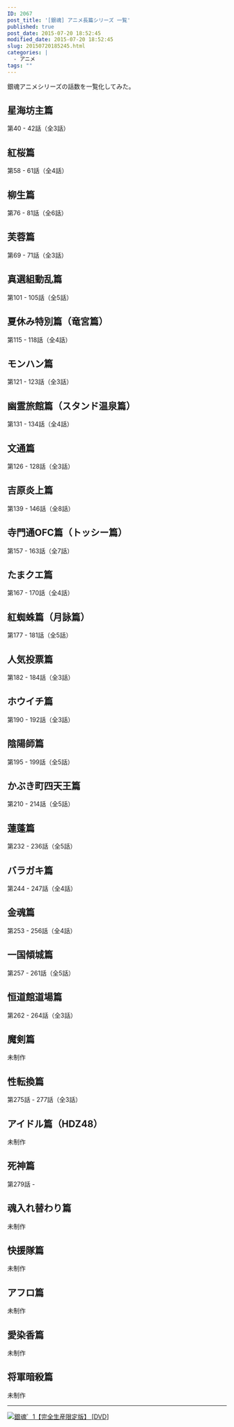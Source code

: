 ```yaml
---
ID: 2067
post_title: '[銀魂] アニメ長篇シリーズ 一覧'
published: true
post_date: 2015-07-20 18:52:45
modified_date: 2015-07-20 18:52:45
slug: 20150720185245.html
categories: |
  - アニメ
tags: ""
---
```

銀魂アニメシリーズの話数を一覧化してみた。
<!--more-->
<h2>星海坊主篇</h2>
第40 - 42話（全3話）

<h2>紅桜篇</h2>
第58 - 61話（全4話）
 
<h2>柳生篇</h2>
第76 - 81話（全6話） 
 
<h2>芙蓉篇</h2>
第69 - 71話（全3話） 

<h2>真選組動乱篇</h2>
第101 - 105話（全5話）

<h2>夏休み特別篇（竜宮篇）</h2>
第115 - 118話（全4話）

<h2>モンハン篇</h2>
第121 - 123話（全3話）

<h2>幽霊旅館篇（スタンド温泉篇）</h2>
第131 - 134話（全4話）

<h2>文通篇</h2>
第126 - 128話（全3話）

<h2>吉原炎上篇</h2>
第139 - 146話（全8話）

<h2>寺門通OFC篇（トッシー篇）</h2>
第157 - 163話（全7話）

<h2>たまクエ篇</h2>
第167 - 170話（全4話）

<h2>紅蜘蛛篇（月詠篇）</h2>
第177 - 181話（全5話）

<h2>人気投票篇</h2>
第182 - 184話（全3話）

<h2>ホウイチ篇</h2>
第190 - 192話（全3話）

<h2>陰陽師篇</h2>
第195 - 199話（全5話）

<h2>かぶき町四天王篇</h2>
第210 - 214話（全5話）

<h2>蓮蓬篇</h2>
第232 - 236話（全5話）

<h2>バラガキ篇</h2>
第244 - 247話（全4話）

<h2>金魂篇</h2>
第253 - 256話（全4話）

<h2>一国傾城篇</h2>
第257 - 261話（全5話）

<h2>恒道館道場篇</h2>
第262 - 264話（全3話）

<h2>魔剣篇</h2>
未制作
 
<h2>性転換篇</h2>
第275話 - 277話（全3話）
 
<h2>アイドル篇（HDZ48）</h2>
未制作
 
<h2>死神篇</h2>
第279話 - 
 
<h2>魂入れ替わり篇</h2>
未制作

<h2>快援隊篇</h2>
未制作

<h2>アフロ篇</h2>
未制作

<h2>愛染香篇</h2>
未制作

<h2>将軍暗殺篇</h2>
未制作

<hr>
<a href="http://www.amazon.co.jp/exec/obidos/ASIN/B00W04SM1S/chafuso-22/ref=nosim/" name="amazletlink" target="_blank"><img src="https://images-na.ssl-images-amazon.com/images/I/51FTdOOsAqL.jpg" alt="銀魂゜1【完全生産限定版】 [DVD]" style="border: none;" /></a>